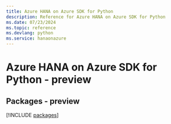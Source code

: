 ```yaml
---
title: Azure HANA on Azure SDK for Python
description: Reference for Azure HANA on Azure SDK for Python
ms.date: 07/23/2024
ms.topic: reference
ms.devlang: python
ms.service: hanaonazure
---
```

# Azure HANA on Azure SDK for Python - preview
## Packages - preview
[!INCLUDE [packages](hana-on-azure-index.md)]